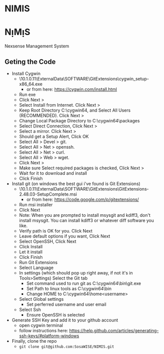 # NIMIS
# NᴉMᴉS
Nexsense Management System

Geting the Code
---------------
- Install Cygwin
  - \\10.1.0.11\ExternalData\SOFTWARE\GitExtensions\cygwin_setup-x86_64.exe
    - or from here: https://cygwin.com/install.html
  - Run exe
  - Click Next >
  - Select Install from Internet. Click Next >
  - Keep Root Directory C:\cygwin64, and Select All Users (RECOMMENDED). Click Next >
  - Change Local Package Directory to C:\cygwin64\packages
  - Select Direct Connection, Click Next >
  - Select a mirror. Click Next >
  - Should get a Setup Alert, Click OK
  - Select All > Devel > git.
  - Select All > Net > openssh.
  - Select All > Net > curl.
  - Select All > Web > wget.
  - Click Next >
  - Make sure Select required packages is checked, Click Next >
  - Wait for it to download and install
  - Click Finish
- Install git (on windows the best gui i've found is Git Extensions)
  - \\10.1.0.11\ExternalData\SOFTWARE\GitExtensions\GitExtensions-2.48.03-SetupComplete.msi
    - or from here: https://code.google.com/p/gitextensions/
  - Run msi installer
  - Click Next
  - Note: When you are prompted to install msysgit and kdiff3, don't install msysgit. You can install kdiff3 or whatever diff software you like.
  - Verify path is OK for you. Click Next
  - Leave default options if you want, Click Next
  - Select OpenSSH, Click Next
  - Click Install
  - Let it install
  - Click Finish
  - Run Git Extensions
  - Select Language
  - In settings (which should pop up right away, if not it's in Tools>Settings) Select the Git tab
    - Set command used to run git as C:\cygwin64\bin\git.exe
    - Set Path to linux tools as C:\cygwin64\bin
    - Change HOME to C:\cygwin64\home\<username>
  - Select Global settings
    - Set perferred username and user email
  - Select Ssh
    - Ensure OpenSSH is selected  
- Generate SSH Key and add it to your github account
  - open cygwin terminal
  - follow instructions here: https://help.github.com/articles/generating-ssh-keys/#platform-windows
- Finally, clone the repo
  - `git clone git@github.com:SosaWISE/NIMIS.git`
